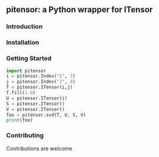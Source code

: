 ## pitensor: a Python wrapper for ITensor

### Introduction

### Installation

### Getting Started

```python
import pitensor
i = pitensor.Index("I", 3)
j = pitensor.Index("J", 4)
T = pitensor.ITensor(i,j)
T.fill(1.0)
U = pitensor.ITensor(i)
S = pitensor.ITensor()
V = pitensor.ITensor()
foo = pitensor.svd(T, U, S, V)
print(foo)
```

### Contributing

Contributions are welcome
